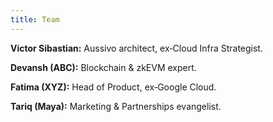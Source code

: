 ```yaml
---
title: Team
---
```


**Victor Sibastian:** Aussivo architect, ex‑Cloud Infra Strategist.

**Devansh (ABC):** Blockchain & zkEVM expert.

**Fatima (XYZ):** Head of Product, ex‑Google Cloud.

**Tariq (Maya):** Marketing & Partnerships evangelist.
